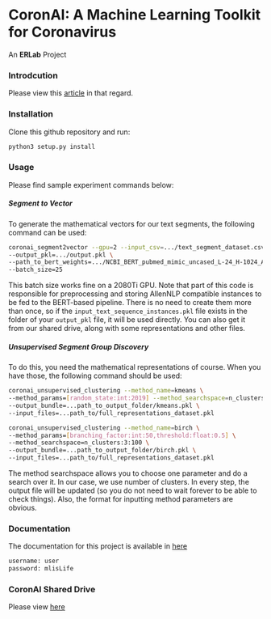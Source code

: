 # CoronAI: A Machine Learning Toolkit for Coronavirus

An __ERLab__ Project

### Introdcution
Please view this [article](https://medium.com/@shayan.fazeli/coronai-deep-information-extraction-for-covid-19-related-articles-f7c016149586?sk=80cd4fb635854934083f2c2dd26b66b2) in that regard.

### Installation
Clone this github repository and run:
```bash
python3 setup.py install
```

### Usage
Please find sample experiment commands below:

##### Segment to Vector
To generate the mathematical vectors for our text segments, the following command can be used:

```bash
coronai_segment2vector --gpu=2 --input_csv=.../text_segment_dataset.csv \
--output_pkl=.../output.pkl \
--path_to_bert_weights=.../NCBI_BERT_pubmed_mimic_uncased_L-24_H-1024_A-16 \
--batch_size=25
```

This batch size works fine on a 2080Ti GPU. Note that part of this code is responsible for preprocessing 
and storing AllenNLP compatible instances to be fed to the BERT-based pipeline. 
There is no need to create them more than once, so if the `input_text_sequence_instances.pkl` file exists
in the folder of your `output_pkl` file, it will be used directly. You can also
get it from our shared drive, along with some representations and other files.

##### Unsupervised Segment Group Discovery

To do this, you need the mathematical representations of course. When you have those, the following
command should be used:

```bash
coronai_unsupervised_clustering --method_name=kmeans \
--method_params=[random_state:int:2019] --method_searchspace=n_clusters:5:100 \
--output_bundle=...path_to_output_folder/kmeans.pkl \
--input_files=...path_to/full_representations_dataset.pkl

```

```bash
coronai_unsupervised_clustering --method_name=birch \
--method_params=[branching_factor:int:50,threshold:float:0.5] \
--method_searchspace=n_clusters:3:100 \
--output_bundle=...path_to_output_folder/birch.pkl \
--input_files=...path_to/full_representations_dataset.pkl
```

The method searchspace allows you to choose one parameter and do a search over it. In our case, we use number of clusters.
In every step, the output file will be updated (so you do not need to wait forever to be able to check things).
Also, the format for inputting method parameters are obvious.

### Documentation

The documentation for this project is available in [here](http://web.cs.ucla.edu/~shayan/coronai/docs/)

```bash
username: user
password: mlisLife
```

### CoronAI Shared Drive

Please view [here](https://drive.google.com/drive/folders/1NGwteuPIbX3acWRLASFnos3lnhS9XgPk?usp=sharing)
